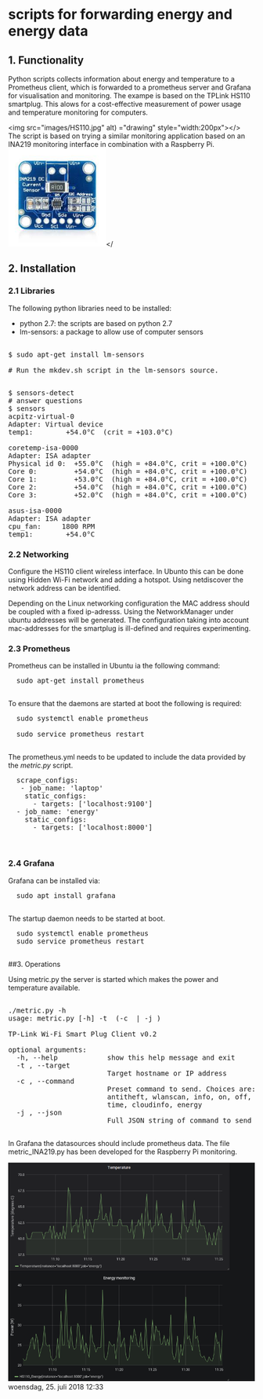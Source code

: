 
scripts for forwarding energy and energy data
=========================

## 1. Functionality

Python scripts collects information about energy and temperature to a Prometheus client, which is forwarded to a prometheus server and Grafana for visualisation and monitoring. The exampe is based on the TPLink HS110 smartplug. This alows for a cost-effective measurement of power usage and temperature monitoring for computers.

<img src="images/HS110.jpg" alt) ="drawing" style="width:200px"></>
The script is based on trying a similar monitoring application based on an INA219 monitoring interface in combination with a Raspberry Pi.
<img src="images/INA219.jpg" alt="drawing" style="width:200px"></


## 2. Installation

### 2.1 Libraries
The following python libraries need to be installed:

* python 2.7: the scripts are based on python 2.7
* lm-sensors: a package to allow use of computer sensors

<pre>

$ sudo apt-get install lm-sensors

# Run the mkdev.sh script in the lm-sensors source.

</pre>

<pre>
$ sensors-detect
# answer questions 
$ sensors
acpitz-virtual-0
Adapter: Virtual device
temp1:        +54.0°C  (crit = +103.0°C)

coretemp-isa-0000
Adapter: ISA adapter
Physical id 0:  +55.0°C  (high = +84.0°C, crit = +100.0°C)
Core 0:         +54.0°C  (high = +84.0°C, crit = +100.0°C)
Core 1:         +53.0°C  (high = +84.0°C, crit = +100.0°C)
Core 2:         +54.0°C  (high = +84.0°C, crit = +100.0°C)
Core 3:         +52.0°C  (high = +84.0°C, crit = +100.0°C)

asus-isa-0000
Adapter: ISA adapter
cpu_fan:     1800 RPM
temp1:        +54.0°C  
</pre>


### 2.2 Networking
 
Configure the HS110 client wireless interface. In Ubunto this can be done using Hidden Wi-Fi network and adding a hotspot. Using netdiscover the network address can be identified. 

Depending on the Linux networking configuration the MAC address should be coupled with a fixed ip-adresss. Using the NetworkManager under ubuntu addresses will be generated. The configuration taking into account mac-addresses for the smartplug is ill-defined and requires experimenting.
   
### 2.3 Prometheus

Prometheus can be installed in Ubuntu ia the following command:
   <pre>
  sudo apt-get install prometheus
  </pre>
 To ensure that the daemons are started at boot the following is required:
   <pre>
  sudo systemctl enable prometheus
  
  sudo service prometheus restart
  </pre>
 
 The prometheus.yml needs to be updated to include the data provided by the *metric.py* script.
  <pre>
  scrape_configs:
   - job_name: 'laptop'
    static_configs:
      - targets: ['localhost:9100']
  - job_name: 'energy'
    static_configs:
      - targets: ['localhost:8000']
  
  </pre>
  
  
### 2.4 Grafana
 
 Grafana can be installed via:
 <pre>
  sudo apt install grafana
  </pre>
 The startup daemon needs to be started at boot.
  
<pre>
  sudo systemctl enable prometheus
  sudo service prometheus restart
  </pre>

##3. Operations

Using metric.py the server is started which makes the power and temperature available.

<pre>

./metric.py -h
usage: metric.py [-h] -t <hostname> (-c <command> | -j <JSON string>)

TP-Link Wi-Fi Smart Plug Client v0.2

optional arguments:
  -h, --help            show this help message and exit
  -t <hostname>, --target <hostname>
                        Target hostname or IP address
  -c <command>, --command <command>
                        Preset command to send. Choices are: reset, schedule,
                        antitheft, wlanscan, info, on, off, reboot, countdown,
                        time, cloudinfo, energy
  -j <JSON string>, --json <JSON string>
                        Full JSON string of command to send

</pre>

 In Grafana the datasources should include prometheus data. 
The file metric_INA219.py has been developed for the Raspberry Pi monitoring.

![DIsplay via Grafana](images/grafana_display.png )
 woensdag, 25. juli 2018 12:33 





